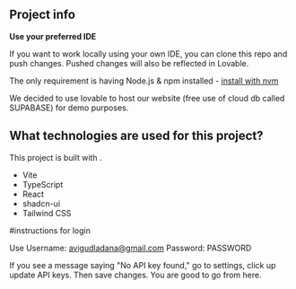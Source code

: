 

## Project info



**Use your preferred IDE**

If you want to work locally using your own IDE, you can clone this repo and push changes. Pushed changes will also be reflected in Lovable.

The only requirement is having Node.js & npm installed - [install with nvm](https://github.com/nvm-sh/nvm#installing-and-updating)

We decided to use lovable to host our website (free use of cloud db called SUPABASE) for demo purposes.


## What technologies are used for this project?

This project is built with .

- Vite
- TypeScript
- React
- shadcn-ui
- Tailwind CSS


#instructions for login

Use Username: avigudladana@gmail.com
Password: PASSWORD

If you see a message saying "No API key found," go to settings, click up update API keys. Then save changes. You are good to go from here.

